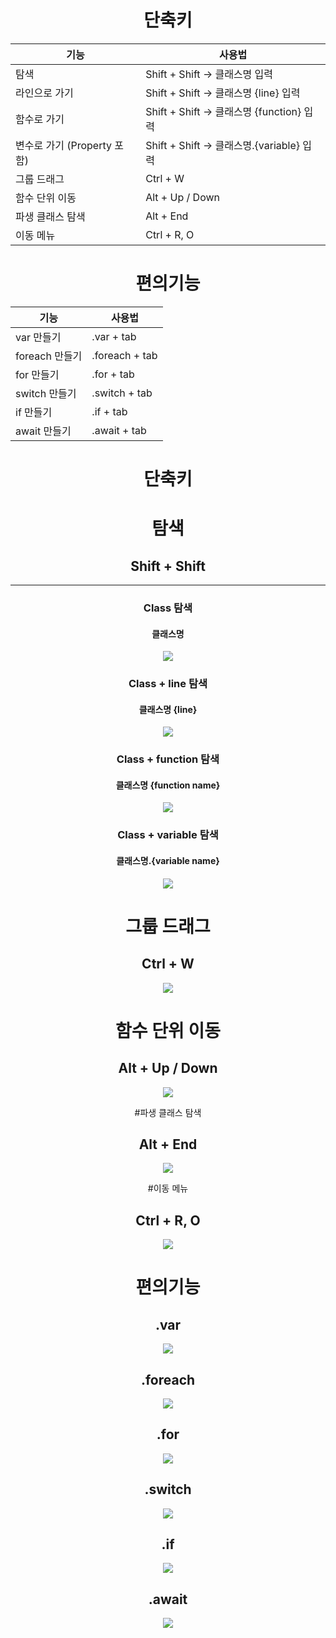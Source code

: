 <div align=center>

# 단축키

|기능|사용법|
|---|---|
|탐색|Shift + Shift -> 클래스명 입력|
|라인으로 가기| Shift + Shift -> 클래스명 {line} 입력|
|함수로 가기 | Shift + Shift -> 클래스명 {function} 입력|
|변수로 가기 (Property 포함) | Shift + Shift -> 클래스명.{variable} 입력|
|그룹 드래그|Ctrl + W|
|함수 단위 이동 |Alt + Up / Down|
|파생 클래스 탐색 | Alt + End |
|이동 메뉴| Ctrl + R, O|

# 편의기능
|기능|사용법|
|---|---|
|var 만들기| .var + tab|
|foreach 만들기| .foreach + tab|
|for 만들기|.for + tab|
|switch 만들기|.switch + tab
|if 만들기|.if + tab|
|await 만들기| .await + tab|

</div>

<div align=center>

# 단축키

# 탐색
## Shift + Shift
---

### Class 탐색
#### 클래스명
![](./gifs/double_shift.gif)

### Class + line 탐색
#### 클래스명 {line}
![](./gifs/search_to_line.gif)

### Class + function 탐색
#### 클래스명 {function name}
![](./gifs/search_to_member.gif)

### Class + variable 탐색
#### 클래스명.{variable name}
![](./gifs/search_to_member_var.gif)

# 그룹 드래그
## Ctrl + W
![](./gifs/group_drag.gif)

# 함수 단위 이동
## Alt + Up / Down
![](./gifs/function_move.gif)

#파생 클래스 탐색
## Alt + End
![](./gifs/derived.gif)

#이동 메뉴
## Ctrl + R, O
![](./gifs/move_to.gif)

# 편의기능

## .var
![](./gifs/var.gif)
## .foreach
![](./gifs/foreach.gif)
## .for
![](./gifs/for.gif)
## .switch
![](./gifs/switch.gif)
## .if
![](./gifs/if.gif)
## .await
![](./gifs/await.gif)

</div>